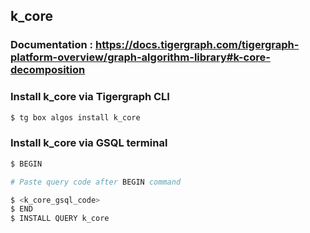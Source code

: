 ## k_core
### Documentation : https://docs.tigergraph.com/tigergraph-platform-overview/graph-algorithm-library#k-core-decomposition
### Install k_core via Tigergraph CLI
```bash
$ tg box algos install k_core
```
### Install k_core via GSQL terminal
```bash
$ BEGIN 

# Paste query code after BEGIN command

$ <k_core_gsql_code>
$ END 
$ INSTALL QUERY k_core
```